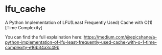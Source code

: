 # lfu_cache
A Python Implementation of LFU(Least Frequently Used) Cache with O(1)[Time Complexity]

You can find the full explaination here: https://medium.com/@epicshane/a-python-implementation-of-lfu-least-frequently-used-cache-with-o-1-time-complexity-e16b34a3c49b
